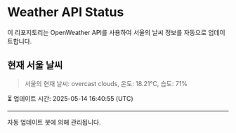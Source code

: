 
# Weather API Status

이 리포지토리는 OpenWeather API를 사용하여 서울의 날씨 정보를 자동으로 업데이트합니다.

## 현재 서울 날씨
> 서울의 현재 날씨: overcast clouds, 온도: 18.21°C, 습도: 71%

⏳ 업데이트 시간: 2025-05-14 16:40:55 (UTC)

---
자동 업데이트 봇에 의해 관리됩니다.
